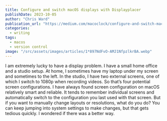 ```yaml
---
title: Configure and switch macOS displays with Displayplacer
publishDate: 2023-10-05
author: "Chris Ward"
publication_url: "https://medium.com/macoclock/configure-and-switch-macos-displays-with-displayplacer-650c62c0f1bf"
categories:
  - writing
tags:
  - macos
  - version control
image: "/src/assets/images/articles/1*897NdFvO-AMJ1NfpzlkrBA.webp"
---
```


I am extremely lucky to have a display problem. I have a small home office and a studio setup. At home, I sometimes have my laptop under my screen and sometimes to the left. In the studio, I have two external screens, one of which I switch to 1080p when recording videos. So that’s four potential screen configurations. I have always found screen configuration on macOS relatively smart and reliable. It tends to remember individual screens and automatically switch to the configuration you last used with that screen. But if you want to manually change layouts or resolutions, what do you do? You can keep jumping into system settings to make changes, but that gets tedious quickly. I wondered if there was a better way.
